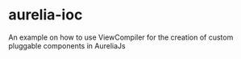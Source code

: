 # aurelia-ioc
An example on how to use ViewCompiler for the creation of custom pluggable components in AureliaJs
